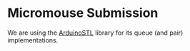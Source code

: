 # Micromouse Submission

We are using the [ArduinoSTL](https://github.com/mike-matera/ArduinoSTL) library for its queue (and pair) implementations.

